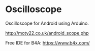 # Oscilloscope
Oscilloscope for Android using Arduino.

http://moty22.co.uk/android_scope.php

Free IDE for B4A: https://www.b4x.com/
